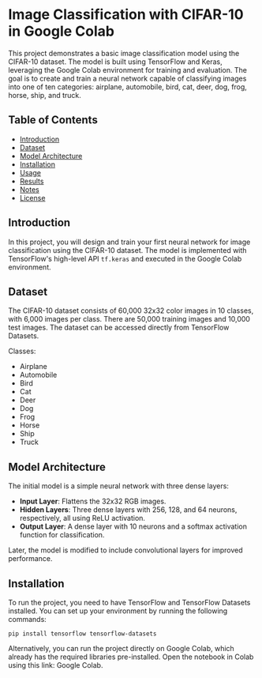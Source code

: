 # Image Classification with CIFAR-10 in Google Colab

This project demonstrates a basic image classification model using the CIFAR-10 dataset. The model is built using TensorFlow and Keras, leveraging the Google Colab environment for training and evaluation. The goal is to create and train a neural network capable of classifying images into one of ten categories: airplane, automobile, bird, cat, deer, dog, frog, horse, ship, and truck.

## Table of Contents
- [Introduction](#introduction)
- [Dataset](#dataset)
- [Model Architecture](#model-architecture)
- [Installation](#installation)
- [Usage](#usage)
- [Results](#results)
- [Notes](#notes)
- [License](#license)

## Introduction
In this project, you will design and train your first neural network for image classification using the CIFAR-10 dataset. The model is implemented with TensorFlow's high-level API `tf.keras` and executed in the Google Colab environment. 

## Dataset
The CIFAR-10 dataset consists of 60,000 32x32 color images in 10 classes, with 6,000 images per class. There are 50,000 training images and 10,000 test images. The dataset can be accessed directly from TensorFlow Datasets.

Classes:
- Airplane
- Automobile
- Bird
- Cat
- Deer
- Dog
- Frog
- Horse
- Ship
- Truck

## Model Architecture
The initial model is a simple neural network with three dense layers:
- **Input Layer**: Flattens the 32x32 RGB images.
- **Hidden Layers**: Three dense layers with 256, 128, and 64 neurons, respectively, all using ReLU activation.
- **Output Layer**: A dense layer with 10 neurons and a softmax activation function for classification.

Later, the model is modified to include convolutional layers for improved performance.

## Installation
To run the project, you need to have TensorFlow and TensorFlow Datasets installed. You can set up your environment by running the following commands:

```
pip install tensorflow tensorflow-datasets
```

Alternatively, you can run the project directly on Google Colab, which already has the required libraries pre-installed. Open the notebook in Colab using this link: Google Colab.


